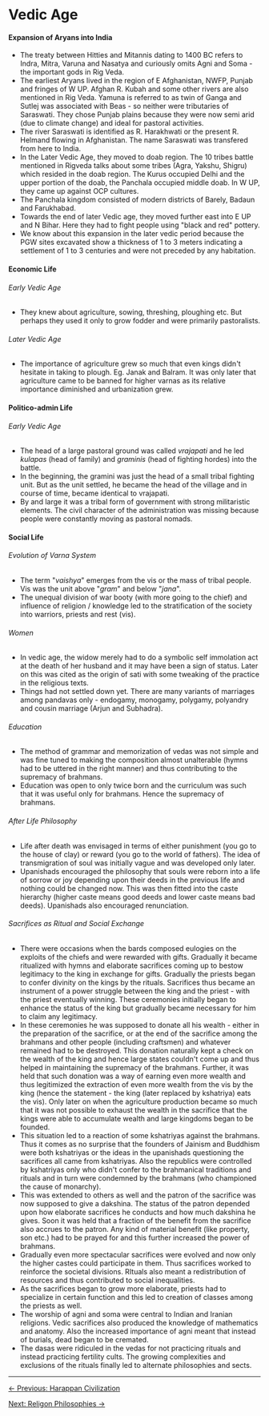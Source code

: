 # Vedic Age

#### Expansion of Aryans into India

- The treaty between Hitties and Mitannis dating to 1400 BC refers to Indra, Mitra, Varuna and Nasatya and curiously omits Agni and Soma - the important gods in Rig Veda.
- The earliest Aryans lived in the region of E Afghanistan, NWFP, Punjab and fringes of W UP. Afghan R. Kubah and some other rivers are also mentioned in Rig Veda. Yamuna is referred to as twin of Ganga and Sutlej was associated with Beas - so neither were tributaries of Saraswati. They chose Punjab plains because they were now semi arid (due to climate change) and ideal for pastoral activities.  
- The river Saraswati is identified as R. Harakhwati or the present R. Helmand flowing in Afghanistan. The name Saraswati was transfered from here to India.
- In the Later Vedic Age, they moved to doab region. The 10 tribes battle mentioned in Rigveda talks about some tribes (Agra, Yakshu, Shigru) which resided in the doab region. The Kurus occupied Delhi and the upper portion of the doab, the Panchala occupied middle doab. In W UP, they came up against OCP cultures.
- The Panchala kingdom consisted of modern districts of Barely, Badaun and Farukhabad.
- Towards the end of later Vedic age, they moved further east into E UP and N Bihar. Here they had to fight people using "black and red" pottery. 
- We know about this expansion in the later vedic period because the PGW sites excavated show a thickness of 1 to 3 meters indicating a settlement of 1 to 3 centuries and were not preceded by any habitation. 

#### Economic Life

###### Early Vedic Age  

- They knew about agriculture, sowing, threshing, ploughing etc. But perhaps they used it only to grow fodder and were primarily pastoralists. 

###### Later Vedic Age

- The importance of agriculture grew so much that even kings didn't hesitate in taking to plough. Eg. Janak and Balram. It was only later that agriculture came to be banned for higher varnas as its relative importance diminished and urbanization grew. 

#### Politico-admin Life

###### Early Vedic Age 

- The head of a large pastoral ground was called *vrajapati* and he led *kulapas*  (head of family) and *graminis* (head of fighting hordes) into the battle.
- In the beginning, the gramini was just the head of a small tribal fighting unit. But as the unit settled, he became the head of the village and in course of time, became identical to vrajapati. 
- By and large it was a tribal form of government with strong militaristic elements. The civil character of the administration was missing because people were constantly moving as pastoral nomads. 

#### Social Life

###### Evolution of Varna System 

- The term "*vaishya*" emerges from the vis or the mass of tribal people. Vis was the unit above "*gram*" and below "*jana*". 
- The unequal division of war booty (with more going to the chief) and influence of religion / knowledge led to the stratification of the society into warriors, priests and rest (vis). 

###### Women

- In vedic age, the widow merely had to do a symbolic self immolation act at the death of her husband and it may have been a sign of status. Later on this was cited as the origin of sati with some tweaking of the practice in the religious texts. 
- Things had not settled down yet. There are many variants of marriages among pandavas only - endogamy, monogamy, polygamy, polyandry and cousin marriage (Arjun and Subhadra).

###### Education

- The method of grammar and memorization of vedas was not simple and was fine tuned to making the composition almost unalterable (hymns had to be uttered in the right manner) and thus contributing to the supremacy of brahmans.
- Education was open to only twice born and the curriculum was such that it was useful only for brahmans. Hence the supremacy of brahmans.

###### After Life Philosophy

- Life after death was envisaged in terms of either punishment (you go to the house of clay) or reward (you go to the world of fathers). The idea of transmigration of soul was initially vague and was developed only later.
- Upanishads encouraged the philosophy that souls were reborn into a life of sorrow or joy depending upon their deeds in the previous life and nothing could be changed now. This was then fitted into the caste hierarchy (higher caste means good deeds and lower caste means bad deeds). Upanishads also encouraged renunciation.

###### Sacrifices as Ritual and Social Exchange

- There were occasions when the bards composed eulogies on the exploits of the chiefs and were rewarded with gifts. Gradually it became ritualized with hymns and elaborate sacrifices coming up to bestow legitimacy to the king in exchange for gifts. Gradually the priests began to confer divinity on the kings by the rituals. Sacrifices thus became an instrument of a power struggle between the king and the priest - with the priest eventually winning. These ceremonies initially began to enhance the status of the king but gradually became necessary for him to claim any legitimacy.  
- In these ceremonies he was supposed to donate all his wealth - either in the preparation of the sacrifice, or at the end of the sacrifice among the brahmans and other people (including craftsmen) and whatever remained had to be destroyed. This donation naturally kept a check on the wealth of the king and hence large states couldn't come up and thus helped in maintaining the supremacy of the brahmans. Further, it was held that such donation was a way of earning even more wealth and thus legitimized the extraction of even more wealth from the vis by the king (hence the statement - the king (later replaced by kshatriya) eats the vis). Only later on when the agriculture production became so much that it was not possible to exhaust the wealth in the sacrifice that the kings were able to accumulate wealth and large kingdoms began to be founded.
- This situation led to a reaction of some kshatriyas against the brahmans. Thus it comes as no surprise that the founders of Jainism and Buddhism were both kshatriyas or the ideas in the upanishads questioning the sacrifices all came from kshatriyas. Also the republics were controlled by kshatriyas only who didn't confer to the brahmanical traditions and rituals and in turn were condemned by the brahmans (who championed the cause of monarchy).
- This was extended to others as well and the patron of the sacrifice was now supposed to give a dakshina. The status of the patron depended upon how elaborate sacrifices he conducts and how much dakshina he gives. Soon it was held that a fraction of the benefit from the sacrifice also accrues to the patron. Any kind of material benefit (like property, son etc.) had to be prayed for and this further increased the power of brahmans. 
- Gradually even more spectacular sacrifices were evolved and now only the higher castes could participate in them. Thus sacrifices worked to reinforce the societal divisions. RItuals also meant a redistribution of resources and thus contributed to social inequalities.
- As the sacrifices began to grow more elaborate, priests had to specialize in certain function and this led to creation of classes among the priests as well.
- The worship of agni and soma were central to Indian and Iranian religions. Vedic sacrifices also produced the knowledge of mathematics and anatomy. Also the increased importance of agni meant that instead of burials, dead began to be cremated.
- The dasas were ridiculed in the vedas for not practicing rituals and instead practicing fertility cults. The growing complexities and exclusions of the rituals finally led to alternate philosophies and sects.





---

<a href="3_harappan_civilization" class="prev-button">← Previous: Harappan Civilization</a>

<a href="5_religion_philosophies" class="next-button">Next: Religon Philosophies →</a>

